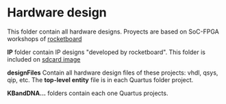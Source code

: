# Hardware design
This folder contain all hardware designs. Proyects are based on SoC-FPGA workshops of [rocketboard](https://rocketboards.org/foswiki/Documentation/AlteraSoCWorkshopSeries)

**IP** folder contain IP designs "developed by rocketboard". This folder is included on [sdcard image](https://rocketboards.org/foswiki/Documentation/SoCSWWorkshopSeriesSDCardImages)

**designFiles** Contain all hardware design files of these projects: vhdl, qsys, qip, etc. The **top-level entity** file is in each Quartus folder project.

**KBandDNA...** folders contain each one Quartus projects.
